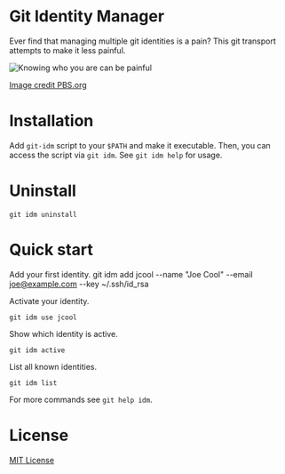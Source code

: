 # Git Identity Manager

Ever find that managing multiple git identities is a pain?  This git transport
attempts to make it less painful.

![Knowing who you are can be painful][backpain]

[Image credit PBS.org][pbs]

# Installation

Add `git-idm` script to your `$PATH` and make it executable.  Then, you can
access the script via `git idm`.  See `git idm help` for usage.

# Uninstall

    git idm uninstall

# Quick start

Add your first identity.
    git idm add jcool --name "Joe Cool" --email joe@example.com --key ~/.ssh/id_rsa

Activate your identity.

    git idm use jcool

Show which identity is active.

    git idm active

List all known identities.

    git idm list

For more commands see `git help idm`.

# License

[MIT License](LICENSE.txt)

[backpain]: https://user-images.githubusercontent.com/875669/40868569-f1512a4e-65c2-11e8-9dfe-91ece96d62db.jpg
[pbs]: https://www.pbs.org/newshour/health/back-pain-industry-taking-patients-unhealthy-ride
